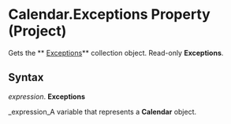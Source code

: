 
# Calendar.Exceptions Property (Project)

Gets the  ** [Exceptions](7248983d-071a-5421-7378-0d98b3c6792e.md)** collection object. Read-only **Exceptions**.


## Syntax

 _expression_. **Exceptions**

 _expression_A variable that represents a  **Calendar** object.


